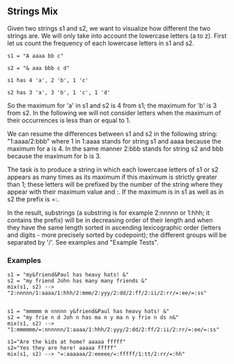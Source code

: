 ## Strings Mix
Given two strings s1 and s2, we want to visualize how different the two strings are. We will only take into account the lowercase letters (a to z). First let us count the frequency of each lowercase letters in s1 and s2.

    s1 = "A aaaa bb c"

    s2 = "& aaa bbb c d"

    s1 has 4 'a', 2 'b', 1 'c'

    s2 has 3 'a', 3 'b', 1 'c', 1 'd'

So the maximum for 'a' in s1 and s2 is 4 from s1; the maximum for 'b' is 3 from s2. In the following we will not consider letters when the maximum of their occurrences is less than or equal to 1.

We can resume the differences between s1 and s2 in the following string: "1:aaaa/2:bbb" where 1 in 1:aaaa stands for string s1 and aaaa because the maximum for a is 4. In the same manner 2:bbb stands for string s2 and bbb because the maximum for b is 3.

The task is to produce a string in which each lowercase letters of s1 or s2 appears as many times as its maximum if this maximum is strictly greater than 1; these letters will be prefixed by the number of the string where they appear with their maximum value and :. If the maximum is in s1 as well as in s2 the prefix is =:.

In the result, substrings (a substring is for example 2:nnnnn or 1:hhh; it contains the prefix) will be in decreasing order of their length and when they have the same length sorted in ascending lexicographic order (letters and digits - more precisely sorted by codepoint); the different groups will be separated by '/'. See examples and "Example Tests".

### Examples

    s1 = "my&friend&Paul has heavy hats! &"
    s2 = "my friend John has many many friends &"
    mix(s1, s2) --> "2:nnnnn/1:aaaa/1:hhh/2:mmm/2:yyy/2:dd/2:ff/2:ii/2:rr/=:ee/=:ss"
    

    s1 = "mmmmm m nnnnn y&friend&Paul has heavy hats! &"
    s2 = "my frie n d Joh n has ma n y ma n y frie n ds n&"
    mix(s1, s2) --> "1:mmmmmm/=:nnnnnn/1:aaaa/1:hhh/2:yyy/2:dd/2:ff/2:ii/2:rr/=:ee/=:ss"
    
    s1="Are the kids at home? aaaaa fffff"
    s2="Yes they are here! aaaaa fffff"
    mix(s1, s2) --> "=:aaaaaa/2:eeeee/=:fffff/1:tt/2:rr/=:hh"